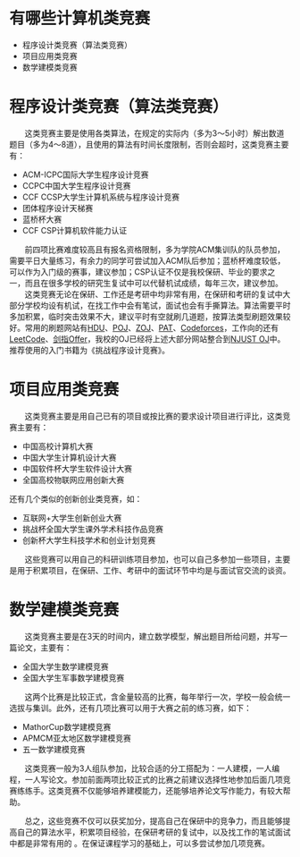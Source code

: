 # 有哪些计算机类竞赛

 - 程序设计类竞赛（算法类竞赛）
 - 项目应用类竞赛
 - 数学建模类竞赛

# 程序设计类竞赛（算法类竞赛）
&nbsp;&nbsp;&nbsp;&nbsp;&nbsp;&nbsp;&nbsp;这类竞赛主要是使用各类算法，在规定的实际内（多为3～5小时）解出数道题目（多为4～8道），且使用的算法有时间长度限制，否则会超时，这类竞赛主要有：

 - ACM-ICPC国际大学生程序设计竞赛
 - CCPC中国大学生程序设计竞赛
 - CCF CCSP大学生计算机系统与程序设计竞赛
 - 团体程序设计天梯赛
 - 蓝桥杯大赛
 - CCF CSP计算机软件能力认证

&nbsp;&nbsp;&nbsp;&nbsp;&nbsp;&nbsp;&nbsp;前四项比赛难度较高且有报名资格限制，多为学院ACM集训队的队员参加，需要平日大量练习，有余力的同学可尝试加入ACM队后参加；蓝桥杯难度较低，可以作为入门级的赛事，建议参加；CSP认证不仅是我校保研、毕业的要求之一，而且在很多学校的研究生复试中可以代替机试成绩，每年三次，建议参加。
&nbsp;&nbsp;&nbsp;&nbsp;&nbsp;&nbsp;&nbsp;这类竞赛无论在保研、工作还是考研中均非常有用，在保研和考研的复试中大部分学校均设有机试，在找工作中会有笔试，面试也会有手撕算法。算法需要平时多加积累，临时突击效果不大，建议平时有空就刷几道题，按算法类型刷题效果较好。常用的刷题网站有[HDU](http://acm.hdu.edu.cn/)、[POJ](http://poj.org/)、[ZOJ](https://zoj.pintia.cn/home/news)、[PAT](https://www.patest.cn/)、[Codeforces](http://codeforces.com/)，工作向的还有[LeetCode](https://leetcode-cn.com/)、[剑指Offer](https://www.nowcoder.com/ta/coding-interviews)，我校的OJ已经将上述大部分网站整合到[NJUST OJ](http://icpc.njust.edu.cn/Problem/Hdu/)中。推荐使用的入门书籍为《挑战程序设计竞赛》。
# 项目应用类竞赛
&nbsp;&nbsp;&nbsp;&nbsp;&nbsp;&nbsp;&nbsp;这类竞赛主要是用自己已有的项目或按比赛的要求设计项目进行评比，这类竞赛主要有：

 - 中国高校计算机大赛
 - 中国大学生计算机设计大赛
 - 中国软件杯大学生软件设计大赛
 - 全国高校物联网应用创新大赛

还有几个类似的创新创业类竞赛，如：

 - 互联网+大学生创新创业大赛
 - 挑战杯全国大学生课外学术科技作品竞赛
 - 创新杯大学生科技学术和创业计划竞赛

&nbsp;&nbsp;&nbsp;&nbsp;&nbsp;&nbsp;&nbsp;这些竞赛可以用自己的科研训练项目参加，也可以自己多参加一些项目，主要是用于积累项目，在保研、工作、考研中的面试环节中均是与面试官交流的谈资。

# 数学建模类竞赛
&nbsp;&nbsp;&nbsp;&nbsp;&nbsp;&nbsp;&nbsp;这类竞赛主要是在3天的时间内，建立数学模型，解出题目所给问题，并写一篇论文，主要有：

 - 全国大学生数学建模竞赛
 - 全国大学生军事数学建模竞赛

&nbsp;&nbsp;&nbsp;&nbsp;&nbsp;&nbsp;&nbsp;这两个比赛是比较正式，含金量较高的比赛，每年举行一次，学校一般会统一选拔与集训。此外，还有几项比赛可以用于大赛之前的练习赛，如下：

 - MathorCup数学建模竞赛
 - APMCM亚太地区数学建模竞赛
 - 五一数学建模竞赛

&nbsp;&nbsp;&nbsp;&nbsp;&nbsp;&nbsp;&nbsp;这类竞赛一般为3人组队参加，比较合适的分工搭配为：一人建模，一人编程，一人写论文。参加前面两项比较正式的比赛之前建议选择性地参加后面几项竞赛练练手。这类竞赛不仅能够培养建模能力，还能够培养论文写作能力，有较大帮助。

&nbsp;&nbsp;&nbsp;&nbsp;&nbsp;&nbsp;&nbsp;总之，这些竞赛不仅可以获奖加分，提高自己在保研中的竞争力，而且能够提高自己的算法水平，积累项目经验，在保研考研的复试中，以及找工作的笔试面试中都是非常有用的 。在保证课程学习的基础上，可以多尝试参加几项竞赛。